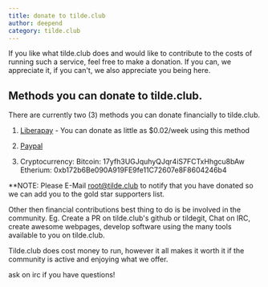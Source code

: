 ```yaml
---
title: donate to tilde.club
author: deepend
category: tilde.club
---
```


 If you like what tilde.club does and would like to contribute to the costs of running such a service, feel free to make a donation. If you can, we appreciate it, if you can't, we also appreciate you being here.

## Methods you can donate to tilde.club.

There are currently two (3) methods you can donate financially to tilde.club.

1.  [Liberapay](https://liberapay.com/tilde.club/donate) - You can donate as little as $0.02/week using this method

2.  [Paypal](https://www.paypal.com/donate?hosted_button_id=DWHSADKJ26HZ8)

3.  Cryptocurrency:
	Bitcoin: 17yfh3UGJquhyQJqr4iS7FCTxHhgcu8bAw
	Etherium: 0xb172b6Be090A919FE9fe11C72607e8F8604246b4
	
**NOTE: Please E-Mail root@tilde.club to notify that you have donated so we can add you to the gold star supporters list.

Other then financial contributions best thing to do is be involved in the community.
Eg. Create a PR on tilde.club's github or tildegit, Chat on IRC, create awesome webpages, 
develop software using the many tools available to you on tilde.club.

Tilde.club does cost money to run, however it all makes it worth it if the community is active and enjoying what we offer.

ask on irc if you have questions!
